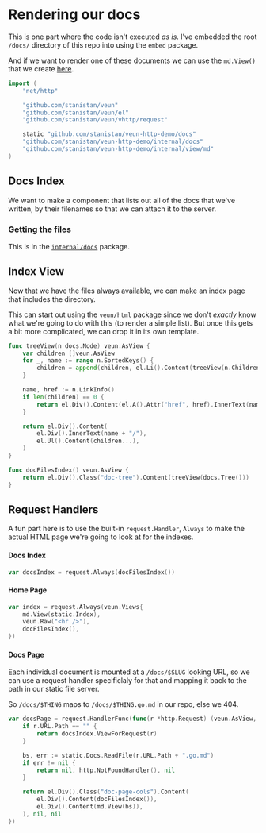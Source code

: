 # Rendering our docs

This is one part where the code isn't executed _as is_.
I've embedded the root `/docs/` directory of this repo into
using the `embed` package.

And if we want to render one of these documents we can use
the `md.View()` that we create [here][md-view].

```go
import (
    "net/http"

    "github.com/stanistan/veun"
    "github.com/stanistan/veun/el"
    "github.com/stanistan/veun/vhttp/request"

    static "github.com/stanistan/veun-http-demo/docs"
    "github.com/stanistan/veun-http-demo/internal/docs"
    "github.com/stanistan/veun-http-demo/internal/view/md"
)
```

## Docs Index

We want to make a component that lists out all of the docs
that we've written, by their filenames so that we can attach
it to the server.

### Getting the files

This is in the [`internal/docs`](/docs/internal/docs/tree) package.

## Index View

Now that we have the files always available, we can make an index page that includes
the directory.

This can start out using the `veun/html` package since we don't _exactly_ know what
we're going to do with this (to render a simple list). But once this gets a bit
more complicated, we can drop it in its own template.


```go
func treeView(n docs.Node) veun.AsView {
	var children []veun.AsView
	for _, name := range n.SortedKeys() {
		children = append(children, el.Li().Content(treeView(n.Children[name])))
	}

	name, href := n.LinkInfo()
	if len(children) == 0 {
        return el.Div().Content(el.A().Attr("href", href).InnerText(name))
	}

    return el.Div().Content(
        el.Div().InnerText(name + "/"),
        el.Ul().Content(children...),
    )
}

func docFilesIndex() veun.AsView {
    return el.Div().Class("doc-tree").Content(treeView(docs.Tree()))
}
```

## Request Handlers

A fun part here is to use the built-in `request.Handler`, `Always` to make
the actual HTML page we're going to look at for the indexes.

#### Docs Index

```go
var docsIndex = request.Always(docFilesIndex())
```

#### Home Page

```go
var index = request.Always(veun.Views{
    md.View(static.Index),
    veun.Raw("<hr />"),
    docFilesIndex(),
})
```

#### Docs Page

Each individual document is mounted at a `/docs/$SLUG` looking
URL, so we can use a request handler specificlaly for that and
mapping it back to the path in our static file server.

So `/docs/$THING` maps to `/docs/$THING.go.md` in our repo, else we 404.

```go
var docsPage = request.HandlerFunc(func(r *http.Request) (veun.AsView, http.Handler, error) {
	if r.URL.Path == "" {
		return docsIndex.ViewForRequest(r)
	}

	bs, err := static.Docs.ReadFile(r.URL.Path + ".go.md")
	if err != nil {
		return nil, http.NotFoundHandler(), nil
	}

    return el.Div().Class("doc-page-cols").Content(
        el.Div().Content(docFilesIndex()),
        el.Div().Content(md.View(bs)),
    ), nil, nil
})
```

[md-view]: /docs/internal/view/md/1-view
